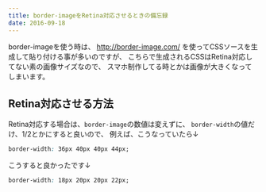 ```yaml
---
title: border-imageをRetina対応させるときの備忘録
date: 2016-09-18
---
```


border-imageを使う時は、
<a href="http://border-image.com/">http://border-image.com/</a>
を使ってCSSソースを生成して貼り付ける事が多いのですが、
こちらで生成されるCSSはRetina対応してない素の画像サイズなので、
スマホ制作してる時とかは画像が大きくなってしまいます。

## Retina対応させる方法
Retina対応する場合は、<code>border-image</code>の数値は変えずに、
<code>border-width</code>の値だけ、1/2とかにすると良いので、
例えば、こうなっていたら↓

``` css
border-width: 36px 40px 40px 44px;
```

こうすると良かったです↓

``` css
border-width: 18px 20px 20px 22px;
```